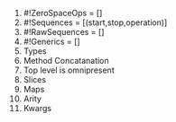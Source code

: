 1. #!ZeroSpaceOps = []
1. #!Sequences = [(start,stop,operation)]
1. #!RawSequences = []
1. #!Generics = []
1. Types
1. Method Concatanation
1. Top level is omnipresent
1. Slices
1. Maps
1. Arity
1. Kwargs
